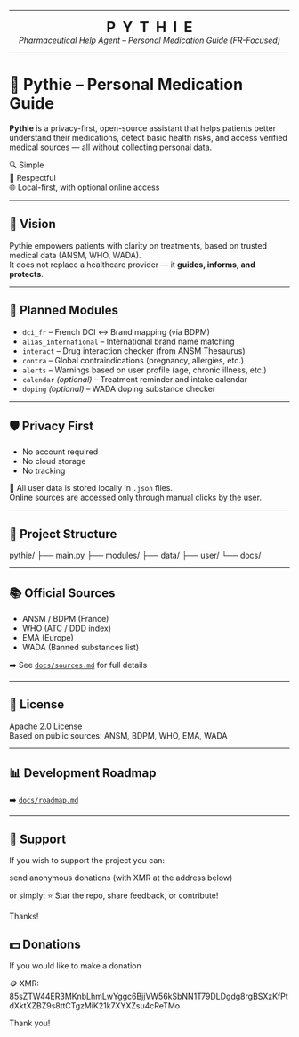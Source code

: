 
---

<p align="center">
  <strong style="font-size: 1.6rem;">P&nbsp;&nbsp;Y&nbsp;&nbsp;T&nbsp;&nbsp;H&nbsp;&nbsp;I&nbsp;&nbsp;E</strong><br>
  <em>Pharmaceutical Help Agent – Personal Medication Guide (FR-Focused)</em>
</p>

---

# 🧠 Pythie – Personal Medication Guide

**Pythie** is a privacy-first, open-source assistant that helps patients better understand their medications, detect basic health risks, and access verified medical sources — all without collecting personal data.

🔍 Simple  
🔐 Respectful  
🌐 Local-first, with optional online access

---

## 🎯 Vision

Pythie empowers patients with clarity on treatments, based on trusted medical data (ANSM, WHO, WADA).  
It does not replace a healthcare provider — it **guides, informs, and protects**.

---

## 🧱 Planned Modules

- `dci_fr` – French DCI ↔ Brand mapping (via BDPM)
- `alias_international` – International brand name matching
- `interact` – Drug interaction checker (from ANSM Thesaurus)
- `contra` – Global contraindications (pregnancy, allergies, etc.)
- `alerts` – Warnings based on user profile (age, chronic illness, etc.)
- `calendar` *(optional)* – Treatment reminder and intake calendar
- `doping` *(optional)* – WADA doping substance checker

---

## 🛡️ Privacy First

- No account required  
- No cloud storage  
- No tracking

📁 All user data is stored locally in `.json` files.  
Online sources are accessed only through manual clicks by the user.

---

## 📁 Project Structure


pythie/
├── main.py
├── modules/
├── data/
├── user/
└── docs/






---

## 📚 Official Sources

- ANSM / BDPM (France)
- WHO (ATC / DDD index)
- EMA (Europe)
- WADA (Banned substances list)

➡️ See [`docs/sources.md`](docs/sources.md) for full details

---

## 📄 License

Apache 2.0 License  
Based on public sources: ANSM, BDPM, WHO, EMA, WADA

---

## 📊 Development Roadmap

➡️ [`docs/roadmap.md`](docs/roadmap.md)

---
## 🙏 Support
If you wish to support the project you can:

send anonymous donations (with XMR at the address below)

or simply: ⭐ Star the repo, share feedback, or contribute!

Thanks!

## 💵 Donations

 If you would like to make a donation 
 
 🪙 XMR: 85sZTW44ER3MKnbLhmLwYggc6BjjVW56kSbNN1T79DLDgdg8rgBSXzKfPtdXktXZBZ9s8ttCTgzMiK21k7XYXZsu4cReTMo 
 
 Thank you!


